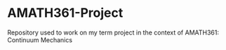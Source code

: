 # AMATH361-Project
Repository used to work on my term project in the context of AMATH361: Continuum Mechanics
